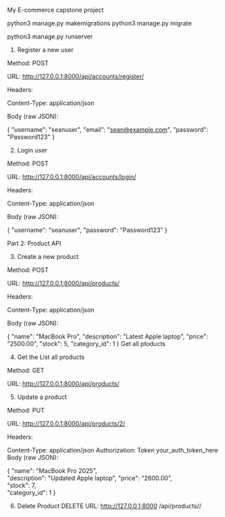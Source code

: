 My E-commerce capstone project


 python3 manage.py makemigrations
python3 manage.py migrate

python3 manage.py runserver

1. Register a new user

Method: POST

URL: http://127.0.0.1:8000/api/accounts/register/

Headers:

Content-Type: application/json

Body (raw JSON):

{
  "username": "seanuser",
  "email": "sean@example.com",
  "password": "Password123"
}



2. Login user

Method: POST

URL: http://127.0.0.1:8000/api/accounts/login/

Headers:

Content-Type: application/json

Body (raw JSON):

{
  "username": "seanuser",
  "password": "Password123"
}

  
Part 2: Product API

3. Create a new product

Method: POST

URL: http://127.0.0.1:8000/api/products/

Headers:

Content-Type: application/json

Body (raw JSON):

{
"name": "MacBook Pro",
  "description": "Latest Apple laptop",
  "price": "2500.00",
  "stock": 5,
  "category_id": 1
}
Get all ptoducts 

4. Get the List all products

Method: GET

URL: http://127.0.0.1:8000/api/products/



5. Update a product

Method: PUT

URL: http://127.0.0.1:8000/api/products/2/

Headers:

Content-Type: application/json
Authorization: Token your_auth_token_here
Body (raw JSON):

 {
  "name": "MacBook Pro 2025”,       
  "description": "Updated Apple laptop",
  "price": "2600.00”,                           
  "stock": 7,                                     
  "category_id": 1
}


6. Delete Product
DELETE
URL: http://127.0.0.1:8000
/api/products/<id>/
